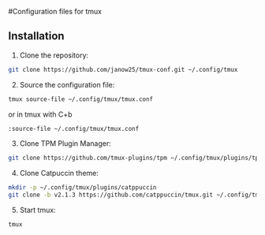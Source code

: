 #Configuration files for tmux

## Installation

1. Clone the repository:
```bash
git clone https://github.com/janow25/tmux-conf.git ~/.config/tmux
```

2. Source the configuration file:
```bash
tmux source-file ~/.config/tmux/tmux.conf
```

or in tmux with C+b
```bash
:source-file ~/.config/tmux/tmux.conf
```

3. Clone TPM Plugin Manager:
```bash
git clone https://github.com/tmux-plugins/tpm ~/.config/tmux/plugins/tpm
```

4. Clone Catpuccin theme:
```bash
mkdir -p ~/.config/tmux/plugins/catppuccin
git clone -b v2.1.3 https://github.com/catppuccin/tmux.git ~/.config/tmux/plugins/catppuccin/tmux
```

5. Start tmux:
```bash
tmux
```
